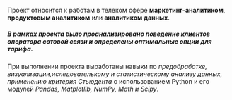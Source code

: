 Проект относится к работам в телеком сфере **маркетинг-аналитиком**, **продуктовым аналитиком** или **аналитиком данных**.

##### _В рамках проекта было проанализировано поведение клиентов оператора сотовой связи и определены оптимальные опции для тарифа_.

При выполнении проекта выработаны навыки по _предобработке, визуализации,иследователькому и статистическому анализу данных, применению критерия Стьюдента_ с использованием Python и его модулей _Pandas, Matplotlib, NumPy, Math и Scipy_.


